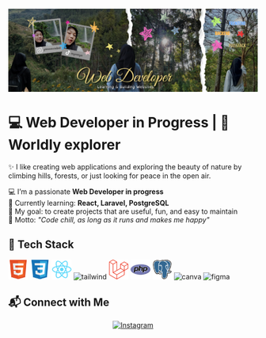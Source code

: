 ![Banner](https://github.com/yennianabelaevariani/yennianabelaevariani/blob/main/profile.png)
# 💻 Web Developer in Progress | 🌄 Worldly explorer
✨ I like creating web applications and exploring the beauty of nature by climbing hills, forests, or just looking for peace in the open air.

💻 I’m a passionate **Web Developer in progress**  
🌱 Currently learning: **React, Laravel, PostgreSQL**  
🚀 My goal: to create projects that are useful, fun, and easy to maintain  
🎯 Motto: *"Code chill, as long as it runs and makes me happy"*  


## 🚀 Tech Stack

<p align="left">
  <!-- Frontend -->
  <img src="https://raw.githubusercontent.com/devicons/devicon/master/icons/html5/html5-original.svg" alt="html5" width="40" height="40"/>
  <img src="https://raw.githubusercontent.com/devicons/devicon/master/icons/css3/css3-original.svg" alt="css3" width="40" height="40"/>
  <img src="https://raw.githubusercontent.com/devicons/devicon/master/icons/react/react-original.svg" alt="react" width="40" height="40"/>
  <img src="https://www.vectorlogo.zone/logos/tailwindcss/tailwindcss-icon.svg" alt="tailwind" width="40" height="40"/>
  
  <!-- Backend -->
  <img src="https://raw.githubusercontent.com/devicons/devicon/master/icons/laravel/laravel-original.svg" alt="laravel" width="40" height="40"/>
  <img src="https://raw.githubusercontent.com/devicons/devicon/master/icons/php/php-original.svg" alt="php" width="40" height="40"/>
  <!-- Database -->
  <img src="https://raw.githubusercontent.com/devicons/devicon/master/icons/postgresql/postgresql-original.svg" alt="postgresql" width="40" height="40"/>
  
  <!-- Design -->
  <img src="https://cdn.simpleicons.org/canva/00C4CC" alt="canva" width="40" height="40"/>
  <img src="https://www.vectorlogo.zone/logos/figma/figma-icon.svg" alt="figma" width="40" height="40"/>
</p>

## 📬 Connect with Me
<p align="center">
  <a href="https://instagram.com/yennaviabel" target="_blank">
    <img src="https://cdn-icons-png.flaticon.com/512/174/174855.png" alt="Instagram" width="40" height="40"/>
  </a>
</p>





<!--
**yennianabelaevariani/yennianabelaevariani** is a ✨ _special_ ✨ repository because its `README.md` (this file) appears on your GitHub profile.

Here are some ideas to get you started:

- 🔭 I’m currently working on ...
- 🌱 I’m currently learning ...
- 👯 I’m looking to collaborate on ...
- 🤔 I’m looking for help with ...
- 💬 Ask me about ...
- 📫 How to reach me: ...
- 😄 Pronouns: ...
- ⚡ Fun fact: ...
-->
